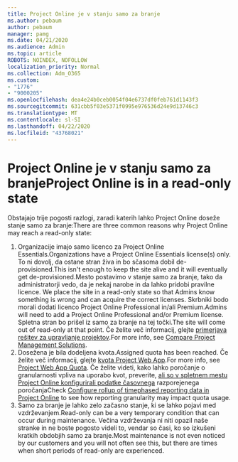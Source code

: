 ```yaml
---
title: Project Online je v stanju samo za branje
ms.author: pebaum
author: pebaum
manager: pamg
ms.date: 04/21/2020
ms.audience: Admin
ms.topic: article
ROBOTS: NOINDEX, NOFOLLOW
localization_priority: Normal
ms.collection: Adm_O365
ms.custom:
- "1776"
- "9000205"
ms.openlocfilehash: dea4e24b0ceb0054f04e6737df0feb761d1143f3
ms.sourcegitcommit: 631cbb5f03e5371f0995e976536d24e9d13746c3
ms.translationtype: MT
ms.contentlocale: sl-SI
ms.lasthandoff: 04/22/2020
ms.locfileid: "43768021"
---
```

# <a name="project-online-is-in-a-read-only-state"></a><span data-ttu-id="e3938-102">Project Online je v stanju samo za branje</span><span class="sxs-lookup"><span data-stu-id="e3938-102">Project Online is in a read-only state</span></span>

<span data-ttu-id="e3938-103">Obstajajo trije pogosti razlogi, zaradi katerih lahko Project Online doseže stanje samo za branje:</span><span class="sxs-lookup"><span data-stu-id="e3938-103">There are three common reasons why Project Online may reach a read-only state:</span></span>

1. <span data-ttu-id="e3938-104">Organizacije imajo samo licenco za Project Online Essentials.</span><span class="sxs-lookup"><span data-stu-id="e3938-104">Organizations have a Project Online Essentials license(s) only.</span></span> <span data-ttu-id="e3938-105">To ni dovolj, da ostane stran živa in bo sčasoma dobil de-provisioned.</span><span class="sxs-lookup"><span data-stu-id="e3938-105">This isn't enough to keep the site alive and it will eventually get de-provisioned.</span></span><span data-ttu-id="e3938-106">Mesto postavimo v stanje samo za branje, tako da administratorji vedo, da je nekaj narobe in da lahko pridobi pravilne licence.</span><span class="sxs-lookup"><span data-stu-id="e3938-106"> We place the site in a read-only state so that Admins know something is wrong and can acquire the correct licenses.</span></span> <span data-ttu-id="e3938-107">Skrbniki bodo morali dodati licenco Project Online Professional in/ali Premium.</span><span class="sxs-lookup"><span data-stu-id="e3938-107">Admins will need to add a Project Online Professional and/or Premium license.</span></span> <span data-ttu-id="e3938-108">Spletna stran bo prišel iz samo za branje na tej točki.</span><span class="sxs-lookup"><span data-stu-id="e3938-108">The site will come out of read-only at that point.</span></span> <span data-ttu-id="e3938-109">Če želite več informacij, glejte [primerjava rešitev za upravljanje projektov](https://products.office.com/project/compare-microsoft-project-management-software?tab=1).</span><span class="sxs-lookup"><span data-stu-id="e3938-109">For more info, see [Compare Project Management Solutions](https://products.office.com/project/compare-microsoft-project-management-software?tab=1).</span></span>
2. <span data-ttu-id="e3938-110">Dosežena je bila dodeljena kvota.</span><span class="sxs-lookup"><span data-stu-id="e3938-110">Assigned quota has been reached.</span></span> <span data-ttu-id="e3938-111">Če želite več informacij, glejte [kvota Project Web App](https://docs.microsoft.com/projectonline/tune-project-online-performance#project-web-app-quota).</span><span class="sxs-lookup"><span data-stu-id="e3938-111">For more info, see [Project Web App Quota](https://docs.microsoft.com/projectonline/tune-project-online-performance#project-web-app-quota).</span></span> <span data-ttu-id="e3938-112">Če želite videti, kako lahko poročanje o granularnosti vpliva na uporabo kvot, preverite, [ali so v spletnem mestu Project Online konfigurirali podatke časovnega](https://docs.microsoft.com/ProjectOnline/configure-rollup-of-timephased-reporting-data-in-project-online) razporejenega poročanja</span><span class="sxs-lookup"><span data-stu-id="e3938-112">Check [Configure rollup of timephased reporting data in Project Online](https://docs.microsoft.com/ProjectOnline/configure-rollup-of-timephased-reporting-data-in-project-online) to see how reporting granularity may impact quota usage.</span></span>
3. <span data-ttu-id="e3938-113">Samo za branje je lahko zelo začasno stanje, ki se lahko pojavi med vzdrževanjem.</span><span class="sxs-lookup"><span data-stu-id="e3938-113">Read-only can be a very temporary condition that can occur during maintenance.</span></span> <span data-ttu-id="e3938-114">Večina vzdrževanja ni niti opazil naše stranke in ne boste pogosto videli to, vendar so časi, ko so izkušeni kratkih obdobjih samo za branje.</span><span class="sxs-lookup"><span data-stu-id="e3938-114">Most maintenance is not even noticed by our customers and you will not often see this, but there are times when short periods of read-only are experienced.</span></span>
